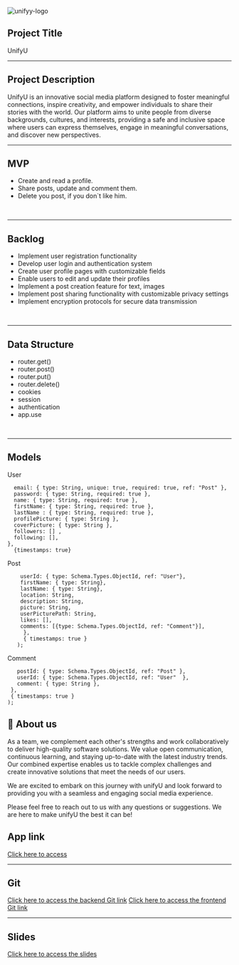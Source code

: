 ![unifyy-logo](https://github.com/ahmedsauce7/UnifyU-frontend/assets/125455046/cbc8a897-3ae7-4bab-a5fa-1c189d890550)

## Project Title
UnifyU
<br>
<hr>

## Project Description
UnifyU is an innovative social media platform designed to foster meaningful connections, inspire creativity, and empower individuals to share their stories with the world. Our platform aims to unite people from diverse backgrounds, cultures, and interests, providing a safe and inclusive space where users can express themselves, engage in meaningful conversations, and discover new perspectives.
<br>
<hr>

## MVP
- Create and read a profile.
- Share posts, update and comment them.
- Delete you post, if you don`t like him.
<br>
<hr>

## Backlog
- Implement user registration functionality
- Develop user login and authentication system
- Create user profile pages with customizable fields
- Enable users to edit and update their profiles
- Implement a post creation feature for text, images
- Implement post sharing functionality with customizable privacy settings
- Implement encryption protocols for secure data transmission
<br>
<hr>


## Data Structure
- router.get()
- router.post()
- router.put()
- router.delete()
- cookies
- session
- authentication
- app.use
<br>
<hr>

## Models
User
```{
  email: { type: String, unique: true, required: true, ref: "Post" },
  password: { type: String, required: true },
  name: { type: String, required: true },
  firstName: { type: String, required: true },
  lastName : { type: String, required: true },
  profilePicture: { type: String },
  coverPicture: { type: String },
  followers: [] ,
  following: [],
},
  {timestamps: true}
```
 Post
 ```{
     userId: { type: Schema.Types.ObjectId, ref: "User"},
     firstName: { type: String},
     lastName: { type: String},
     location: String,
     description: String,
     picture: String,
     userPicturePath: String,
     likes: [],
     comments: [{type: Schema.Types.ObjectId, ref: "Comment"}],
      },
      { timestamps: true }
    );
 ```   
Comment
 ``` {
    postId: { type: Schema.Types.ObjectId, ref: "Post" },
    userId: { type: Schema.Types.ObjectId, ref: "User"  },
    comment: { type: String },
  },
  { timestamps: true }
);
```
## 🚀 About us
As a team, we complement each other's strengths and work collaboratively to deliver high-quality software solutions. We value open communication, continuous learning, and staying up-to-date with the latest industry trends. Our combined expertise enables us to tackle complex challenges and create innovative solutions that meet the needs of our users.

We are excited to embark on this journey with unifyU and look forward to providing you with a seamless and engaging social media experience.

Please feel free to reach out to us with any questions or suggestions. We are here to make unifyU the best it can be!


## App link
[Click here to access](https://animeuni.adaptable.app/)
<br>
<hr>

## Git
[Click here to access the backend Git link](https://github.com/ahmedsauce7/UnifyU-backend.git)
[Click here to access the frontend Git link](https://github.com/ahmedsauce7/UnifyU-frontend.git)
<br>
<hr>

## Slides 
[Click here to access the slides](https://docs.google.com/presentation/d/1UJT3IR1RaIi-86EaepUcC1dzieG6XmSRXx0fFj9dX3o/edit#slide=id.g23e6cfc0529_1_28)

